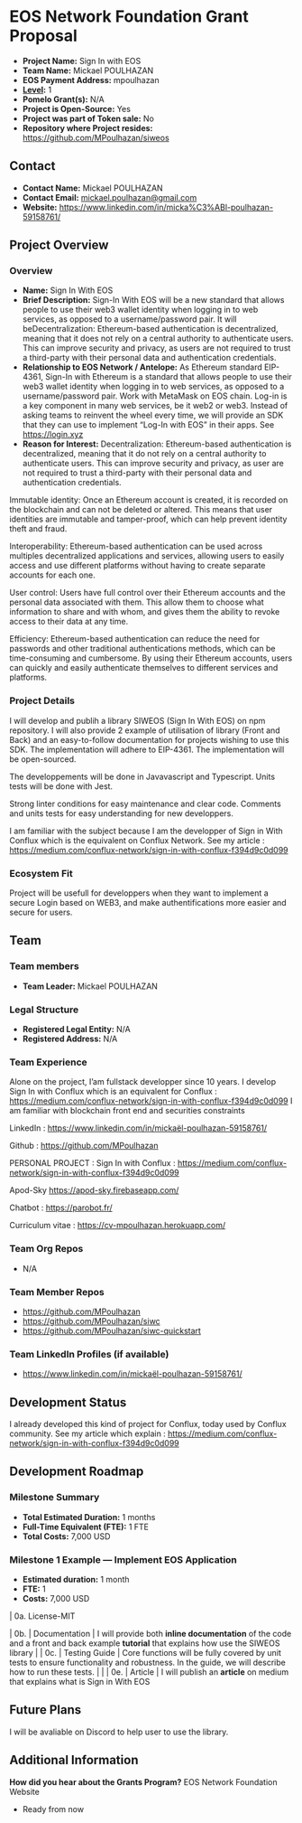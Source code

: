 # EOS Network Foundation Grant Proposal

-   **Project Name:** Sign In with EOS
-   **Team Name:** Mickael POULHAZAN
-   **EOS Payment Address:** mpoulhazan
-   **[Level](https://github.com/eosnetworkfoundation/grant-framework#grant-levels):** 1
-   **Pomelo Grant(s):** N/A
-   **Project is Open-Source:** Yes
-   **Project was part of Token sale:** No
-   **Repository where Project resides:** https://github.com/MPoulhazan/siweos

## Contact

-   **Contact Name:** Mickael POULHAZAN
-   **Contact Email:** mickael.poulhazan@gmail.com
-   **Website:** https://www.linkedin.com/in/micka%C3%ABl-poulhazan-59158761/

## Project Overview

### Overview

-   **Name:** Sign In With EOS
-   **Brief Description:** Sign-In With EOS will be a new standard that allows people to use their web3 wallet identity when logging in to web services, as opposed to a username/password pair. It will beDecentralization: Ethereum-based authentication is decentralized, meaning that it does not rely on a central authority to authenticate users. This can improve security and privacy, as users are not required to trust a third-party with their personal data and authentication credentials.
-   **Relationship to EOS Network / Antelope:** As Ethereum standard EIP-4361, Sign-In with Ethereum is a standard that allows people to use their web3 wallet identity when logging in to web services, as opposed to a username/password pair. Work with MetaMask on EOS chain. Log-in is a key component in many web services, be it web2 or web3. Instead of asking teams to reinvent the wheel every time, we will provide an SDK that they can use to implement “Log-In with EOS” in their apps. See https://login.xyz
-   **Reason for Interest:** Decentralization: Ethereum-based authentication is decentralized, meaning that it do not rely on a central authority to authenticate users. This can improve security and privacy, as user are not required to trust a third-party with their personal data and authentication credentials.

Immutable identity: Once an Ethereum account is created, it is recorded on the blockchain and can not be deleted or altered. This means that user identities are immutable and tamper-proof, which can help prevent identity theft and fraud.

Interoperability: Ethereum-based authentication can be used across multiples decentralized applications and services, allowing users to easily access and use different platforms without having to create separate accounts for each one.

User control: Users have full control over their Ethereum accounts and the personal data associated with them. This allow them to choose what information to share and with whom, and gives them the ability to revoke access to their data at any time.

Efficiency: Ethereum-based authentication can reduce the need for passwords and other traditional authentications methods, which can be time-consuming and cumbersome. By using their Ethereum accounts, users can quickly and easily authenticate themselves to different services and platforms.

### Project Details

I will develop and publih a library SIWEOS (Sign In With EOS) on npm repository.
I will also provide 2 example of utilisation of library (Front and Back) and an easy-to-follow documentation for projects wishing to use this SDK. The implementation will adhere to EIP-4361.
The implementation will be open-sourced.

The developpements will be done in Javavascript and Typescript.
Units tests will be done with Jest.

Strong linter conditions for easy maintenance and clear code. Comments and units tests for easy understanding for new developpers.

I am familiar with the subject because I am the developper of Sign in With Conflux which is the equivalent on Conflux Network. See my article : https://medium.com/conflux-network/sign-in-with-conflux-f394d9c0d099

### Ecosystem Fit

Project will be usefull for developpers when they want to implement a secure Login based on WEB3, and make authentifications more easier and secure for users.

## Team

### Team members

-   **Team Leader:** Mickael POULHAZAN

### Legal Structure

-   **Registered Legal Entity:** N/A
-   **Registered Address:** N/A

### Team Experience

Alone on the project, I’am fullstack developper since 10 years. I develop Sign In with Conflux which is an equivalent for Conflux : https://medium.com/conflux-network/sign-in-with-conflux-f394d9c0d099 I am familiar with blockchain front end and securities constraints

LinkedIn : https://www.linkedin.com/in/mickaël-poulhazan-59158761/

Github : https://github.com/MPoulhazan

PERSONAL PROJECT : Sign In with Conflux : https://medium.com/conflux-network/sign-in-with-conflux-f394d9c0d099

Apod-Sky https://apod-sky.firebaseapp.com/

Chatbot : https://parobot.fr/

Curriculum vitae : https://cv-mpoulhazan.herokuapp.com/

### Team Org Repos

-   N/A

### Team Member Repos

-   https://github.com/MPoulhazan
-   https://github.com/MPoulhazan/siwc
-   https://github.com/MPoulhazan/siwc-quickstart

### Team LinkedIn Profiles (if available)

-   https://www.linkedin.com/in/mickaël-poulhazan-59158761/

## Development Status

I already developed this kind of project for Conflux, today used by Conflux community. See my article which explain : https://medium.com/conflux-network/sign-in-with-conflux-f394d9c0d099

## Development Roadmap

### Milestone Summary

-   **Total Estimated Duration:** 1 months
-   **Full-Time Equivalent (FTE):** 1 FTE
-   **Total Costs:** 7,000 USD

### Milestone 1 Example — Implement EOS Application

-   **Estimated duration:** 1 month
-   **FTE:** 1
-   **Costs:** 7,000 USD

| 0a. License-MIT

| 0b. | Documentation | I will provide both **inline documentation** of the code and a front and back example **tutorial** that explains how use the SIWEOS library |
| 0c. | Testing Guide | Core functions will be fully covered by unit tests to ensure functionality and robustness. In the guide, we will describe how to run these tests. |
|
| 0e. | Article | I will publish an **article** on medium that explains what is Sign in With EOS

## Future Plans

I will be avaliable on Discord to help user to use the library.

## Additional Information

**How did you hear about the Grants Program?** EOS Network Foundation Website

-   Ready from now
